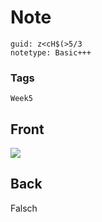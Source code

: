 # Note
```
guid: z<cH$(>5/3
notetype: Basic+++
```

### Tags
```
Week5
```

## Front
<img src="paste-dc46cd7805256ae9d35cf32ec8af4ec610cd2e0a.jpg">

## Back
Falsch
